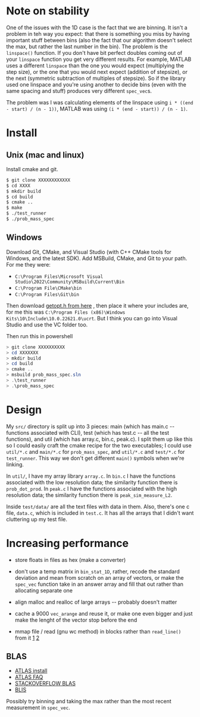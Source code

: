 # Note on stability

One of the issues with the 1D case is the fact that we are
binning. It isn't a problem in teh way you expect: that there is
something you miss by having important stuff between bins (also
the fact that our algorithm doesn't select the max, but rather
the last number in the bin). The problem is the `linspace()`
function. If you don't have bit perfect doubles coming out of
your `linspace` function you get very different results. For
example, MATLAB uses a different `linspace` than the one you
would expect (multiplying the step size), or the one that you
would next expect (addition of stepsize), or the next (symmetric
subtraction of multiples of stepsize). So if the library used one
linspace and you're using another to decide bins (even with the
same spacing and stuff) produces very different `spec_vec`s.

The problem was I was calculating elements of the linspace using
`i * ((end - start) / (n - 1))`, MATLAB was using 
`(i * (end - start)) / (n - 1)`.

# Install

## Unix (mac and linux)

Install cmake and git.

```bash
$ git clone XXXXXXXXXXXX
$ cd XXXX
$ mkdir build
$ cd build
$ cmake ..
$ make
$ ./test_runner
$ ./prob_mass_spec
```

## Windows

Download Git, CMake, and Visual Studio (with C++ CMake tools for Windows,
and the latest SDK). Add MSBuild, CMake, and Git to your path.
For me they were:

* `C:\Program Files\Microsoft Visual Studio\2022\Community\MSBuild\Current\Bin`
* `C:\Program File\CMake\bin`
* `C:\Program Files\Git\bin`

Then download [getopt.h from here](https://raw.githubusercontent.com/skandhurkat/Getopt-for-Visual-Studio/master/getopt.h)
, then place it where your includes are, for me this was
`C:\Program Files (x86)\Windows Kits\10\Include\10.0.22621.0\ucrt`. 
But I think you can go into Visual Studio and use the VC folder
too.

Then run this in powershell

```powershell
> git clone XXXXXXXXXX
> cd XXXXXXX
> mkdir build
> cd build
> cmake ..
> msbuild prob_mass_spec.sln
> .\test_runner
> .\prob_mass_spec
```

# Design

My `src/` directory is split up into 3 pieces: main (which has
main.c -- functions associated with CLI), test (which has test.c
-- all the test functions), and util (which has array.c, bin.c,
peak.c). I split them up like this so I could easily craft the
cmake recipe for the two executables; I could use `util/*.c` and
`main/*.c` for `prob_mass_spec`, and `util/*.c` and `test/*.c`
for `test_runner`. This way we don't get different `main()`
symbols when we're linking.

In `util/`, I have my array library `array.c`. In `bin.c` I have
the functions associated with the low resolution data; the
similarity function there is `prob_dot_prod`. In `peak.c` I have
the functions associated with the high resolution data; the
similarity function there is `peak_sim_measure_L2`.

Inside `test/data/` are all the text files with data in them.
Also, there's one c file, `data.c`, which is included in
`test.c`. It has all the arrays that I didn't want cluttering up
my test file.

# Increasing performance

* store floats in files as hex (make a converter)
* don't use a temp matrix in `bin_stat_1D`, rather, recode the
  standard deviation and mean from scratch on an array of
  vectors, or make the `spec_vec` function take in an answer
  array and fill that out rather than allocating separate one

* align malloc and realloc of large arrays -- probably doesn't matter
* cache a 9000 `vec_arange` and reuse it, or make one even bigger
  and just make the lenght of the vector stop before the end
* mmap file / read (gnu wc method) in blocks rather than
  `read_line()` from it
  [1](https://stackoverflow.com/questions/17925051/fast-textfile-reading-in-c)
  [2](https://stackoverflow.com/questions/17465061/how-to-parse-space-separated-floats-in-c-quickly/17479702#17479702)

## BLAS

* [ATLAS install](http://math-atlas.sourceforge.net/atlas_install/)
* [ATLAS FAQ](http://math-atlas.sourceforge.net/faq.html)
* [STACKOVERFLOW BLAS](https://stackoverflow.com/questions/1303182/how-does-blas-get-such-extreme-performance)
* [BLIS](https://www.cs.utexas.edu/users/flame/pubs/blis1_toms_rev3.pdf)

Possibly try binning and taking the max rather than the most
recent measurement in `spec_vec`.

